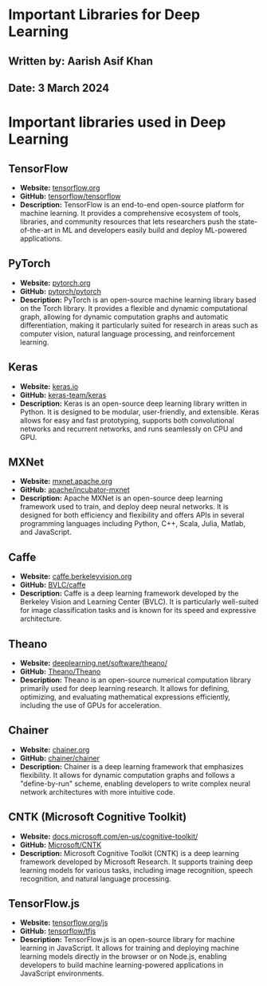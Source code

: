 # **Important Libraries for Deep Learning**

## **Written by:** Aarish Asif Khan

## **Date:** 3 March 2024

# **Important libraries used in Deep Learning**

## **TensorFlow**
- **Website:** [tensorflow.org](https://www.tensorflow.org/)
- **GitHub:** [tensorflow/tensorflow](https://github.com/tensorflow/tensorflow)
- **Description:** TensorFlow is an end-to-end open-source platform for machine learning. It provides a comprehensive ecosystem of tools, libraries, and community resources that lets researchers push the state-of-the-art in ML and developers easily build and deploy ML-powered applications.

## **PyTorch**
- **Website:** [pytorch.org](https://pytorch.org/)
- **GitHub:** [pytorch/pytorch](https://github.com/pytorch/pytorch)
- **Description:** PyTorch is an open-source machine learning library based on the Torch library. It provides a flexible and dynamic computational graph, allowing for dynamic computation graphs and automatic differentiation, making it particularly suited for research in areas such as computer vision, natural language processing, and reinforcement learning.

## **Keras**
- **Website:** [keras.io](https://keras.io/)
- **GitHub:** [keras-team/keras](https://github.com/keras-team/keras)
- **Description:** Keras is an open-source deep learning library written in Python. It is designed to be modular, user-friendly, and extensible. Keras allows for easy and fast prototyping, supports both convolutional networks and recurrent networks, and runs seamlessly on CPU and GPU.

## **MXNet**
- **Website:** [mxnet.apache.org](https://mxnet.apache.org/)
- **GitHub:** [apache/incubator-mxnet](https://github.com/apache/incubator-mxnet)
- **Description:** Apache MXNet is an open-source deep learning framework used to train, and deploy deep neural networks. It is designed for both efficiency and flexibility and offers APIs in several programming languages including Python, C++, Scala, Julia, Matlab, and JavaScript.

## **Caffe**
- **Website:** [caffe.berkeleyvision.org](http://caffe.berkeleyvision.org/)
- **GitHub:** [BVLC/caffe](https://github.com/BVLC/caffe)
- **Description:** Caffe is a deep learning framework developed by the Berkeley Vision and Learning Center (BVLC). It is particularly well-suited for image classification tasks and is known for its speed and expressive architecture.

## **Theano**
- **Website:** [deeplearning.net/software/theano/](http://deeplearning.net/software/theano/)
- **GitHub:** [Theano/Theano](https://github.com/Theano/Theano)
- **Description:** Theano is an open-source numerical computation library primarily used for deep learning research. It allows for defining, optimizing, and evaluating mathematical expressions efficiently, including the use of GPUs for acceleration.

## **Chainer**
- **Website:** [chainer.org](https://chainer.org/)
- **GitHub:** [chainer/chainer](https://github.com/chainer/chainer)
- **Description:** Chainer is a deep learning framework that emphasizes flexibility. It allows for dynamic computation graphs and follows a "define-by-run" scheme, enabling developers to write complex neural network architectures with more intuitive code.

## **CNTK (Microsoft Cognitive Toolkit)**
- **Website:** [docs.microsoft.com/en-us/cognitive-toolkit/](https://docs.microsoft.com/en-us/cognitive-toolkit/)
- **GitHub:** [Microsoft/CNTK](https://github.com/Microsoft/CNTK)
- **Description:** Microsoft Cognitive Toolkit (CNTK) is a deep learning framework developed by Microsoft Research. It supports training deep learning models for various tasks, including image recognition, speech recognition, and natural language processing.

## **TensorFlow.js**
- **Website:** [tensorflow.org/js](https://www.tensorflow.org/js)
- **GitHub:** [tensorflow/tfjs](https://github.com/tensorflow/tfjs)
- **Description:** TensorFlow.js is an open-source library for machine learning in JavaScript. It allows for training and deploying machine learning models directly in the browser or on Node.js, enabling developers to build machine learning-powered applications in JavaScript environments.

